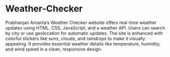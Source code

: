# Weather-Checker

Prabhanjan Amanta’s Weather Checker website offers real-time weather updates using HTML, CSS, JavaScript, and a weather API. Users can search by city or use geolocation for automatic updates. The site is enhanced with colorful stickers like suns, clouds, and raindrops to make it visually appealing. It provides essential weather details like temperature, humidity, and wind speed in a clean, responsive design.
